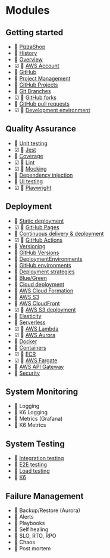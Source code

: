 # Modules

## Getting started

- 🚧 [PizzaShop](pizzaShop/pizzaShop.md)
- 🚧 [History](history/history.md)
- 🚧 [Overview](overview/overview.md)
- ☑ 🚧 [AWS Account](awsAccount/awsAccount.md)
- 🚧 [GitHub](gitHub/gitHub.md)
- 🚧 [Project Management](projectManagement/projectManagement.md)
- 🚧 [GitHub Projects](gitHubProjects/gitHubProjects.md)
- 🚧 [Git Branches](gitBranches/gitBranches.md)
- ☑ 🚧 [GitHub forks](gitHubForks/gitHubForks.md)
- 🚧 [GitHub pull requests](gitHubPullRequests/gitHubPullRequests.md)
- ☑ 🚧 [Development environment](developmentEnvironment/developmentEnvironment.md)

## Quality Assurance

- 🚧 [Unit testing](unitTesting/unitTesting.md)
- ☑ 🚧 [Jest](jest/jest.md)
- 🚧 [Coverage](coverage/coverage.md)
- ☑ 🚧 [Lint](lint/lint.md)
- ☑ 🚧 [Mocking](mocking/mocking.md)
- 🚧 [Dependency injection](dependencyInjection/dependencyInjection.md)
- 🚧 [UI testing](uiTesting/uiTesting.md)
- ☑ 🚧 [Playwright](playwright/playwright.md)

## Deployment

- 🚧 [Static deployment](staticDeployment/staticDeployment)
- ☑ 🚧 [GitHub Pages](gitHubPages/gitHubPages.md)
- 🚧 [Continuous delivery & deployment](continuousDeliveryDeployment/continuousDeliveryDeployment.md)
- ☑ 🚧 [GitHub Actions](gitHubActions/gitHubActions.md)
- 🚧 [Versioning](versioning/versioning.md)
- 🚧 [GitHub Versions](gitHubVersions/gitHubVersions.md)
- 🚧 [DeploymentEnvironments](deploymentEnvironments/deploymentEnvironments.md)
- 🚧 [GitHub environments](gitHubEnvironments/gitHubEnvironments.md)
- 🚧 [Deployment strategies](deploymentStrategies/deploymentStrategies.md)
- 🚧 [Blue/Green](blueGreeen/blueGreen.md)
- 🚧 [Cloud deployment](cloudDeployment/cloudDeployment.md)
- 🚧 [AWS Cloud Formation](awsCloudFormation/awsCloudFormation.md)
- 🚧 [AWS S3](awsS3/awsS3.md)
- 🚧 [AWS CloudFront](awsCouldfront/awsCloudfront.md)
- ☑ 🚧 [AWS S3 deployment](awsS3Deployment/awsS3Deployment.md)
- 🚧 [Elasticity](elasticity/elasticity.md)
- 🚧 [Serverless](serverless/serverless.md)
- ☑ 🚧 [AWS Lambda](awsLambda/awsLambda.md)
- ☑ 🚧 [AWS Aurora](awsAurora/awsAurora.md)
- 🚧 [Docker](docker/docker.md)
- 🚧 [Containers](containers/containers.md)
- ☑ 🚧 [ECR](ecr/ecr.md)
- ☑ 🚧 [AWS Fargate](awsFargate/awsFargate.md)
- 🚧 [AWS API Gateway](awsApiGateway/awsApiGateway.md)
- 🚧 [Security](security/security.md)

## System Monitoring

- 🚧 Logging
- 🚧 K6 Logging
- 🚧 Metrics (Grafana)
- 🚧 K6 Metrics

## System Testing

- 🚧 [Integration testing](integrationTesting/integrationTesting.md)
- 🚧 [E2E testing](e2eTesting/e2eTesting.md)
- 🚧 [Load testing](loadTesting/loadTesting.md)
- 🚧 [K6](k6LoadTesting/k6LoadTesting.md)

## Failure Management

- 🚧 Backup/Restore (Aurora)
- 🚧 Alerts
- 🚧 Playbooks
- 🚧 Self healing
- 🚧 SLO, RTO, RPO
- 🚧 Chaos
- 🚧 Post mortem
